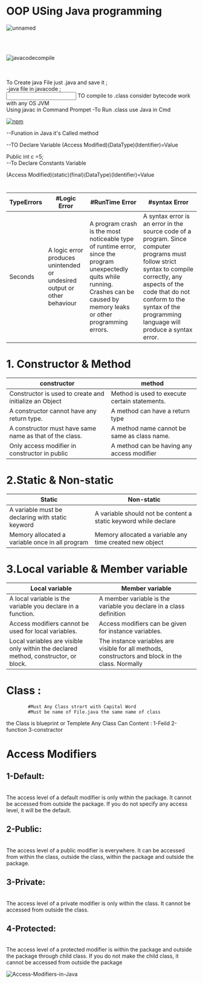 # OOP USing Java programming

![unnamed](https://user-images.githubusercontent.com/39864308/73590958-73461000-44f1-11ea-9b81-3f9a3f619082.png)




<br/><br/>

![javacodecompile](https://user-images.githubusercontent.com/39864308/73591074-b359c280-44f2-11ea-9dad-838772545117.png)

<br/><br/>
To Create java File just <ChooseFilename>.java and save it ;<br/>
-java file in javacode ; <br/>
  <input style="color:red" type="text">
TO compile to <file>.class consider bytecode work with any OS JVM<br/>
Using javac in Command Prompet 
-To Run <File>.class use Java in Cmd<br/>

[![npm](https://img.shields.io/npm/v/github-buttons)](https://www.npmjs.com/github-buttons)

--Funation in Java it's Called method

--TO Declare Variable 
(Access Modified)(DataType)(Identifier)=Value<br>
  
  Public int c =5;<br>
 --To Declare Constants Variable 
  
(Access Modified)(static)(final)(DataType)(Identifier)=Value<br>
#
TypeErrors | #Logic Error | #RunTime Error | #syntax Error 
--- | --- | --- | --- 
Seconds |  A logic error produces unintended or undesired output or other behaviour | A program crash is the most noticeable type of runtime error, since the program unexpectedly quits while running. Crashes can be caused by memory leaks or other programming errors. | A syntax error is an error in the source code of a program. Since computer programs must follow strict syntax to compile correctly, any aspects of the code that do not conform to the syntax of the programming language will produce a syntax error. | 286 | 289 | 285 | 287 | 287 | 272 | 276 | 269

# 1. Constructor & Method
constructor | method 
--- | --- |
  Constructor is used to create and initialize an Object  | 	Method is used to execute certain statements. |#
A constructor cannot have any return type.	|	A method can have a return type   |#
A constructor must have same name as that of the class.	 |	 A method name cannot be same as class name.  |#
Only access modifier in constructor in public	|	A method can be having any access modifier  |#



	


# 2.Static & Non-static
Static  |	Non-static
--- | --- |
A variable must be declaring with static keyword  |	A variable should not be content a static keyword while declare
Memory allocated a variable once in all program	 |Memory allocated a variable any time created new object |

# 3.Local variable & Member variable
Local variable|	Member variable
--- | --- |
A local variable is the variable you declare in a function.|	A member variable is the variable you declare in a class definition |
Access modifiers cannot be used for local variables.|	Access modifiers can be given for instance variables.|
Local variables are visible only within the declared method, constructor, or block.|	The instance variables are visible for all methods, constructors and block in the class. Normally |







# Class :
			#Must Any Class strart with Capital Word
			#Must be name of File.java the same name of class
the  Class is blueprint or Templete
Any Class Can Content :
 1-Feild
 2-function
 3-constractor
 
 # Access Modifiers
<h2>1-Default:</h2><br>
 The access level of a default modifier is only within the package. It cannot be accessed from outside the package. If you do not specify any access level, it will be the default.
 <br>
 <h2> 2-Public:</h2><br>
 The access level of a public modifier is everywhere. It can be accessed from within the class, outside the class, within the package and outside the package.
 <br>
  <h2> 3-Private:</h2><br>
 The access level of a private modifier is only within the class. It cannot be accessed from outside the class.
  <br>
<h2> 4-Protected:</h2><br>
  The access level of a protected modifier is within the package and outside the package through child class. If you do not make the child class, it cannot be accessed from outside the package
 <br>
 
![Access-Modifiers-in-Java](https://user-images.githubusercontent.com/39864308/73590851-02522880-44f0-11ea-802b-6837d4ead839.png)


	
